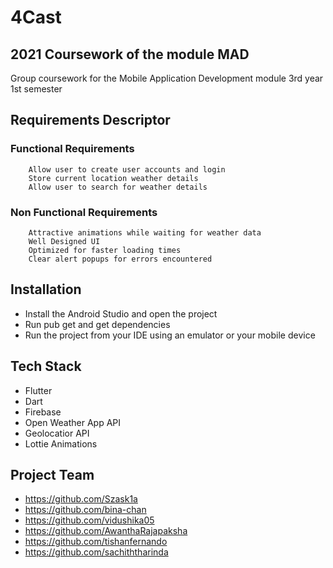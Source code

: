 # 4Cast

## 2021 Coursework of the module MAD

Group coursework for the Mobile Application Development module 3rd year 1st semester


## Requirements Descriptor

 ### Functional Requirements
        Allow user to create user accounts and login
        Store current location weather details
        Allow user to search for weather details

 ### Non Functional Requirements
        Attractive animations while waiting for weather data
        Well Designed UI
        Optimized for faster loading times
        Clear alert popups for errors encountered

## Installation

 *  Install the Android Studio and open the project
 *  Run pub get and get dependencies
 *  Run the project from your IDE using an emulator or your mobile device

## Tech Stack
  * Flutter
  * Dart
  * Firebase
  * Open Weather App API
  * Geolocatior API
  * Lottie Animations

## Project Team
  * https://github.com/Szask1a
  * https://github.com/bina-chan
  * https://github.com/vidushika05
  * https://github.com/AwanthaRajapaksha
  * https://github.com/tishanfernando
  * https://github.com/sachiththarinda
